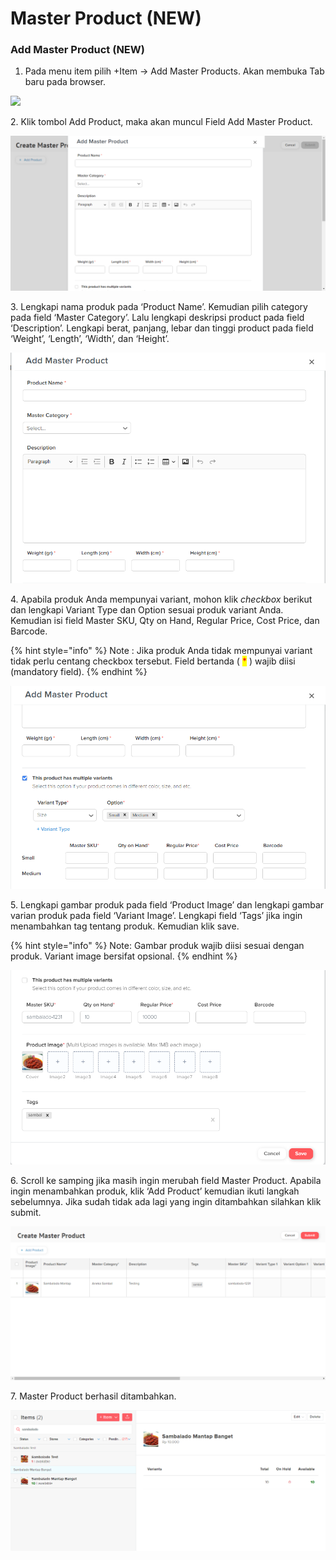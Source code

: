 # Master Product (NEW)

### **Add Master Product (NEW)**

1. Pada menu item pilih +Item -> Add Master Products. Akan membuka Tab baru pada browser.

![](../../.gitbook/assets/Screenshot\_31.png)

2\. Klik tombol Add Product, maka akan muncul Field Add Master Product.

![](../../.gitbook/assets/Picture123.png)

3\. Lengkapi nama produk pada ‘Product Name’. Kemudian pilih category pada field ‘Master Category’. Lalu lengkapi deskripsi product pada field ‘Description’. Lengkapi berat, panjang, lebar dan tinggi product pada field ‘Weight’, ‘Length’, ‘Width’, dan ‘Height’.

![](../../.gitbook/assets/r.png)

4\. Apabila produk Anda mempunyai variant, mohon klik _checkbox_ berikut dan lengkapi Variant Type dan Option sesuai produk variant Anda. Kemudian isi field Master SKU, Qty on Hand, Regular Price, Cost Price, dan Barcode.

{% hint style="info" %}
Note : Jika produk Anda tidak mempunyai variant tidak perlu centang checkbox tersebut. Field bertanda ( <mark style="color:red;">\*</mark> ) wajib diisi (mandatory field).
{% endhint %}

![](../../.gitbook/assets/rr.png)

5\. Lengkapi gambar produk pada field ‘Product Image’ dan lengkapi gambar varian produk pada field ‘Variant Image’. Lengkapi field ‘Tags’ jika ingin menambahkan tag tentang produk. Kemudian klik save.

{% hint style="info" %}
Note: Gambar produk wajib diisi sesuai dengan produk. Variant image bersifat opsional.
{% endhint %}

![](../../.gitbook/assets/rrr.png)

6\. Scroll ke samping jika masih ingin merubah field Master Product. Apabila ingin menambahkan produk, klik ‘Add Product’ kemudian ikuti langkah sebelumnya. Jika sudah tidak ada lagi yang ingin ditambahkan silahkan klik submit.

![](../../.gitbook/assets/qq.png)

7\. Master Product berhasil ditambahkan.

![](../../.gitbook/assets/ww.png)
